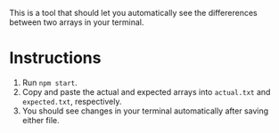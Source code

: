 This is a tool that should let you automatically see the differerences between two arrays in your terminal.

# Instructions

1. Run `npm start`.
2. Copy and paste the actual and expected arrays into `actual.txt` and `expected.txt`, respectively.
3. You should see changes in your terminal automatically after saving either file.
